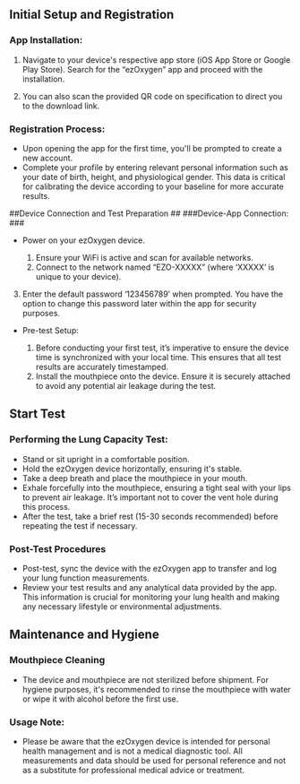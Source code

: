 ## Initial Setup and Registration
### App Installation: ###

1. Navigate to your device's respective app store (iOS App Store or Google Play Store). Search for the “ezOxygen” app and proceed with the installation.

2. You can also scan the provided QR code on specification to direct you to the download link.

### Registration Process: ###

- Upon opening the app for the first time, you'll be prompted to create a new account.
- Complete your profile by entering relevant personal information such as your date of birth, height, and physiological gender. This data is critical for calibrating the device according to your baseline for more accurate results.

##Device Connection and Test Preparation ##
###Device-App Connection: ###

- Power on your ezOxygen device.

  1. Ensure your WiFi is active and scan for available networks.
  2. Connect to the network named “EZO-XXXXX” (where ‘XXXXX’ is unique to your device).
 3. Enter the default password ‘123456789’ when prompted. You have the option to change this password later within the app for security purposes.
 
- Pre-test Setup:

  1. Before conducting your first test, it’s imperative to ensure the device time is synchronized with your local time. This ensures that all test results are accurately timestamped.
  2. Install the mouthpiece onto the device. Ensure it is securely attached to avoid any potential air leakage during the test.
  
## Start Test ##

### Performing the Lung Capacity Test: ###

- Stand or sit upright in a comfortable position.
- Hold the ezOxygen device horizontally, ensuring it's stable.
- Take a deep breath and place the mouthpiece in your mouth.
- Exhale forcefully into the mouthpiece, ensuring a tight seal with your lips to prevent air leakage. It’s important not to cover the vent hole during this process.
- After the test, take a brief rest (15-30 seconds recommended) before repeating the test if necessary.

### Post-Test Procedures ###

- Post-test, sync the device with the ezOxygen app to transfer and log your lung function measurements.
- Review your test results and any analytical data provided by the app. This information is crucial for monitoring your lung health and making any necessary lifestyle or environmental adjustments.

## Maintenance and Hygiene ##

### Mouthpiece Cleaning ###

- The device and mouthpiece are not sterilized before shipment. For hygiene purposes, it's recommended to rinse the mouthpiece with water or wipe it with alcohol before the first use.

### Usage Note: ###

- Please be aware that the ezOxygen device is intended for personal health management and is not a medical diagnostic tool. All measurements and data should be used for personal reference and not as a substitute for professional medical advice or treatment.
